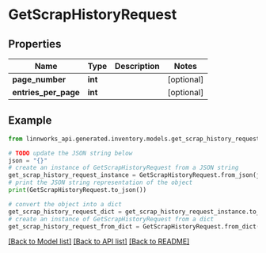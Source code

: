 # GetScrapHistoryRequest


## Properties

Name | Type | Description | Notes
------------ | ------------- | ------------- | -------------
**page_number** | **int** |  | [optional] 
**entries_per_page** | **int** |  | [optional] 

## Example

```python
from linnworks_api.generated.inventory.models.get_scrap_history_request import GetScrapHistoryRequest

# TODO update the JSON string below
json = "{}"
# create an instance of GetScrapHistoryRequest from a JSON string
get_scrap_history_request_instance = GetScrapHistoryRequest.from_json(json)
# print the JSON string representation of the object
print(GetScrapHistoryRequest.to_json())

# convert the object into a dict
get_scrap_history_request_dict = get_scrap_history_request_instance.to_dict()
# create an instance of GetScrapHistoryRequest from a dict
get_scrap_history_request_from_dict = GetScrapHistoryRequest.from_dict(get_scrap_history_request_dict)
```
[[Back to Model list]](../README.md#documentation-for-models) [[Back to API list]](../README.md#documentation-for-api-endpoints) [[Back to README]](../README.md)


